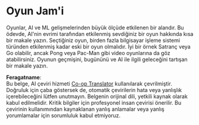 <!--
CO_OP_TRANSLATOR_METADATA:
{
  "original_hash": "702dc1df5d0285dbe4d04bee982d183e",
  "translation_date": "2025-08-26T07:24:58+00:00",
  "source_file": "lessons/1-Intro/assignment.md",
  "language_code": "tr"
}
-->
# Oyun Jam'i

Oyunlar, AI ve ML gelişmelerinden büyük ölçüde etkilenen bir alandır. Bu ödevde, AI'nin evrimi tarafından etkilenmiş sevdiğiniz bir oyun hakkında kısa bir makale yazın. Seçtiğiniz oyun, birden fazla bilgisayar işleme sistemi türünden etkilenmiş kadar eski bir oyun olmalıdır. İyi bir örnek Satranç veya Go olabilir, ancak Pong veya Pac-Man gibi video oyunlarına da göz atabilirsiniz. Oyunun geçmişini, bugününü ve AI ile ilgili geleceğini tartışan bir makale yazın.

**Feragatname**:  
Bu belge, AI çeviri hizmeti [Co-op Translator](https://github.com/Azure/co-op-translator) kullanılarak çevrilmiştir. Doğruluk için çaba göstersek de, otomatik çevirilerin hata veya yanlışlık içerebileceğini lütfen unutmayın. Belgenin orijinal dili, yetkili kaynak olarak kabul edilmelidir. Kritik bilgiler için profesyonel insan çevirisi önerilir. Bu çevirinin kullanımından kaynaklanan yanlış anlamalar veya yanlış yorumlamalar için sorumluluk kabul etmiyoruz.